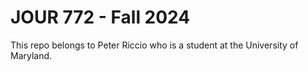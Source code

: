 # JOUR 772 - Fall 2024

This repo belongs to Peter Riccio who is a student at the University of Maryland.
